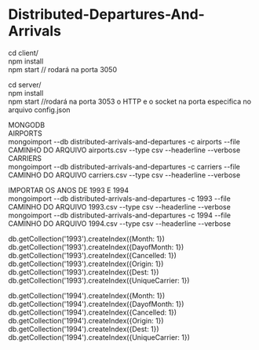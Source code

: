 # Distributed-Departures-And-Arrivals

cd client/  <br/>
npm install <br/>
npm start // rodará na porta 3050 <br/>

cd server/ <br/>
npm install <br/>
npm start //rodará na porta 3053 o HTTP e o socket na porta especifica no arquivo config.json <br/>


MONGODB <br/>
AIRPORTS<br/>
mongoimport --db distributed-arrivals-and-departures -c airports --file CAMINHO DO ARQUIVO airports.csv --type csv
--headerline --verbose <br/>
CARRIERS <br/>
mongoimport --db distributed-arrivals-and-departures -c carriers --file CAMINHO DO ARQUIVO carriers.csv --type csv
--headerline --verbose

IMPORTAR OS ANOS DE 1993 E 1994 <br/>
mongoimport --db distributed-arrivals-and-departures -c 1993 --file CAMINHO DO ARQUIVO 1993.csv --type csv
--headerline --verbose <br/>
mongoimport --db distributed-arrivals-and-departures -c 1994 --file CAMINHO DO ARQUIVO 1994.csv --type csv
--headerline --verbose

db.getCollection('1993').createIndex({Month: 1}) <br/>
db.getCollection('1993').createIndex({DayofMonth: 1}) <br/>
db.getCollection('1993').createIndex({Cancelled: 1}) <br/>
db.getCollection('1993').createIndex({Origin: 1}) <br/>
db.getCollection('1993').createIndex({Dest: 1}) <br/>
db.getCollection('1993').createIndex({UniqueCarrier: 1}) <br/>

db.getCollection('1994').createIndex({Month: 1}) <br/>
db.getCollection('1994').createIndex({DayofMonth: 1}) <br/>
db.getCollection('1994').createIndex({Cancelled: 1}) <br/>
db.getCollection('1994').createIndex({Origin: 1}) <br/>
db.getCollection('1994').createIndex({Dest: 1}) <br/>
db.getCollection('1994').createIndex({UniqueCarrier: 1}) <br/>
